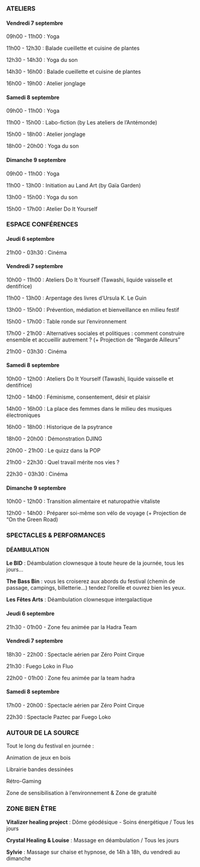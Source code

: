 ### ATELIERS

#### Vendredi 7 septembre

09h00 - 11h00 : Yoga

11h00 - 12h30 : Balade cueillette et cuisine de plantes

12h30 - 14h30 : Yoga du son

14h30 - 16h00 : Balade cueillette et cuisine de plantes

16h00 - 19h00 : Atelier jonglage

#### Samedi 8 septembre

09h00 - 11h00 : Yoga

11h00 - 15h00 : Labo-fiction (by Les ateliers de l’Antémonde)

15h00 - 18h00 : Atelier jonglage

18h00 - 20h00 : Yoga du son

#### Dimanche 9 septembre

09h00 - 11h00 : Yoga

11h00 - 13h00 : Initiation au Land Art (by Gaïa Garden)

13h00 - 15h00 : Yoga du son

15h00 - 17h00 : Atelier Do It Yourself

### ESPACE CONFÉRENCES

#### Jeudi 6 septembre

21h00 - 03h30 : Cinéma

#### Vendredi 7 septembre

10h00 - 11h00 : Ateliers Do It Yourself (Tawashi, liquide vaisselle et dentifrice)

11h00 - 13h00 : Arpentage des livres d’Ursula K. Le Guin

13h00 - 15h00 : Prévention, médiation et bienveillance en milieu festif

15h00 - 17h00 : Table ronde sur l’environnement

17h00 - 21h00 : Alternatives sociales et politiques : comment construire ensemble et accueillir autrement ? (+ Projection de “Regarde Ailleurs”

21h00 - 03h30 : Cinéma

#### Samedi 8 septembre

10h00 - 12h00 : Ateliers Do It Yourself (Tawashi, liquide vaisselle et dentifrice)

12h00 - 14h00 : Féminisme, consentement, désir et plaisir

14h00 - 16h00 : La place des femmes dans le milieu des musiques électroniques

16h00 - 18h00 : Historique de la psytrance

18h00 - 20h00 : Démonstration DJING

20h00 - 21h00 : Le quizz dans la POP

21h00 - 22h30 : Quel travail mérite nos vies ?

22h30 - 03h30 : Cinéma

#### Dimanche 9 septembre

10h00 - 12h00 : Transition alimentaire et naturopathie vitaliste

12h00 - 14h00 : Préparer soi-même son vélo de voyage (+ Projection de “On the Green Road)

### SPECTACLES & PERFORMANCES

#### DÉAMBULATION

**Le BID** : Déambulation clownesque à toute heure de la journée, tous les jours…

**The Bass Bin** : vous les croiserez aux abords du festival (chemin de passage, campings, billetterie…) tendez l’oreille et ouvrez bien les yeux.

**Les Fêtes Arts** : Déambulation clownesque intergalactique

#### Jeudi 6 septembre

21h30 - 01h00 - Zone feu animée par la Hadra Team

#### Vendredi 7 septembre

18h30 - 22h00 : Spectacle aérien par Zéro Point Cirque

21h30 : Fuego Loko in Fluo

22h00 - 01h00 : Zone feu animée par la team hadra

#### Samedi 8 septembre

17h00 - 20h00 : Spectacle aérien par Zéro Point Cirque

22h30 : Spectacle Paztec par Fuego Loko

### AUTOUR DE LA SOURCE

Tout le long du festival en journée :

Animation de jeux en bois

Librairie bandes dessinées

Rétro-Gaming

Zone de sensibilisation à l’environnement & Zone de gratuité

### ZONE BIEN ÊTRE

**Vitalizer healing project** : Dôme géodésique - Soins énergétique / Tous les jours

**Crystal Healing & Louise** : Massage en déambulation / Tous les jours

**Sylvie** : Massage sur chaise et hypnose, de 14h à 18h, du vendredi au dimanche
